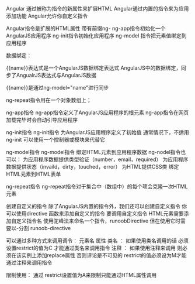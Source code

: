 Angular 通过被称为指令的新属性来扩展HTML
Angular通过内置的指令来为应用添加功能
Angular允许你自定义指令


Angular指令是扩展的HTML属性  带有前缀ng-
ng-app指令初始化一个AngularJS应用程序
ng-init指令初始化应用程序
ng-model 指令把元素值绑定到应用程序


数据绑定：

{{name}}表达式是一个AngularJS数据绑定表达式
AngularJS中的数据绑定，同步了AngualrJS表达式与AngularJS数据

{{name}}是通过ng-model="name"进行同步



ng-repeat指令用在一个对象数组上；


ng-app指令
ng-app指令定义了AngularJS应用程序的根元素
ng-app指令在网页加载完毕时会自动引导应用程序

ng-init指令
ng-init指令
为AngularJS应用程序定义了初始值
通常情况下，不适用ng-init 可以使用一个控制器或模块来代替它

ng-model指令
ng-model指令 绑定HTML元素到应用程序数据
ng-nodel指令也可以：
为应用程序数据提供类型验证（number，email，required）
为应用程序数据提供状态（invaild，dirty，touched，error）
为HTML提供CSS类
绑定HTML元素到HTML表单

ng-repeat指令
ng-repeat指令对于集合中（数组中）的每个项会克隆一次HTML元素

创建自定义的指令
除了AngularJS内置的指令外，我们还可以创建自定义指令
你可以使用directive 函数来添加自定义的指令
要调用自定义指令  HTML元素需要添加自定义指令名
使用驼峰法来命名一个指令，runoobDirective 但在使用它时需要以-分割 runoob-directive


可以通过多种方式来调用调令：
元素名
属性
类名  ：  如果使用类名调用的话  必须设置restrict的值为C 才能通过类名来调用指令
注释  ： 如果使用注释来调用 则必须在该实例上添加replace属性  否则评论是不可见的    restrict的值必须设为M才能通过注释来调用指令

限制使用：
通过 restrict设置值为A来限制只能通过HTML属性调用



